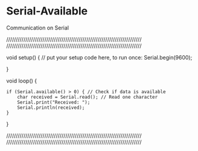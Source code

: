 # Serial-Available
Communication on Serial 

///////////////////////////////////////////////////////////////////////
///////////////////////////////////////////////////////////////////////

void setup() {
  // put your setup code here, to run once:
  Serial.begin(9600);
  
}

void loop() {
  
    if (Serial.available() > 0) { // Check if data is available
        char received = Serial.read(); // Read one character
        Serial.print("Received: ");
        Serial.println(received);
    }
}

///////////////////////////////////////////////////////////////////////
///////////////////////////////////////////////////////////////////////
